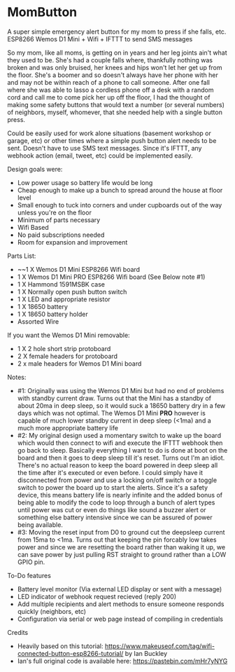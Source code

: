 # MomButton
A super simple emergency alert button for my mom to press if she falls, etc. ESP8266 Wemos D1 Mini + Wifi + IFTTT to send SMS messages

So my mom, like all moms, is getting on in years and her leg joints ain't what they used to be. She's had a couple falls where, thankfully nothing was broken and was only bruised, her knees and hips won't let her get up from the floor.  She's a boomer and so doesn't always have her phone with her and may not be within reach of a phone to call someone. After one fall where she was able to lasso a cordless phone off a desk with a random cord and call me to come pick her up off the floor, I had the thought of making some safety buttons that would text a number (or several numbers) of neighbors, myself, whomever, that she needed help with a single button press. 

Could be easily used for work alone situations (basement workshop or garage, etc) or other times where a simple push button alert needs to be sent.  Doesn't have to use SMS text messages.  Since it's IFTTT, any webhook action (email, tweet, etc) could be implemented easily.

Design goals were:
- Low power usage so battery life would be long
- Cheap enough to make up a bunch to spread around the house at floor level
- Small enough to tuck into corners and under cupboards out of the way unless you're on the floor
- Minimum of parts necessary
- Wifi Based
- No paid subscriptions needed
- Room for expansion and improvement


Parts List:
- 	~~1 X Wemos D1 Mini ESP8266 Wifi board
- 1 X Wemos D1 Mini PRO ESP8266 Wifi board (See Below note #1)
- 1 X Hammond 1591MSBK case
- 1 X Normally open push button switch
- 1 X LED and appropriate resistor
- 1 X 18650 battery
- 1 X 18650 battery holder
- Assorted Wire

If you want the Wemos D1 Mini removable:

- 1 X 2 hole short strip protoboard
- 2 X female headers for protoboard
- 2 x male headers for Wemos D1 Mini board


Notes:

- #1: Originally was using the Wemos D1 Mini but had no end of problems with standby current draw.  Turns out that the Mini has a standby of about 20ma in deep sleep, so it would suck a 18650 battery dry in a few days which was not optimal.  The Wemos D1 Mini **PRO** however is capable of much lower standby current in deep sleep (<1ma) and a much more appropriate battery life
- #2: My original design used a momentary switch to wake up the board which would then connect to wifi and execute the IFTTT webhook then go back to sleep.  Basically everything I want to do is done at boot on the board and then it goes to deep sleep till it's reset.  Turns out I'm an idiot.  There's no actual reason to keep the board powered in deep sleep all the time after it's executed or even before.  I could simply have it disconnected from power and use a locking on/off switch or a toggle switch to power the board up to start the alerts.  Since it's a safety device, this means battery life is nearly infinite and the added bonus of being able to modify the code to loop through a bunch of alert types until power was cut or even do things like sound a buzzer alert or something else battery intensive since we can be assured of power being available.
- #3: Moving the reset input from D0 to ground cut the deepsleep current from 15ma to <1ma.  Turns out that keeping the pin forcably low takes power and since we are resetting the board rather than waking it up, we can save power by just pulling RST straight to ground rather than a LOW GPIO pin.

To-Do features

- Battery level monitor (Via external LED display or sent with a message)
- LED indicator of webhook request recieved (reply 200)
- Add multiple recipients and alert methods to ensure someone responds quickly (neighbors, etc)
- Configuration via serial or web page instead of compiling in credentials 

Credits

- Heavily based on this tutorial: https://www.makeuseof.com/tag/wifi-connected-button-esp8266-tutorial/ by Ian Buckley
- Ian's full original code is available here: https://pastebin.com/mHr7yNYG
